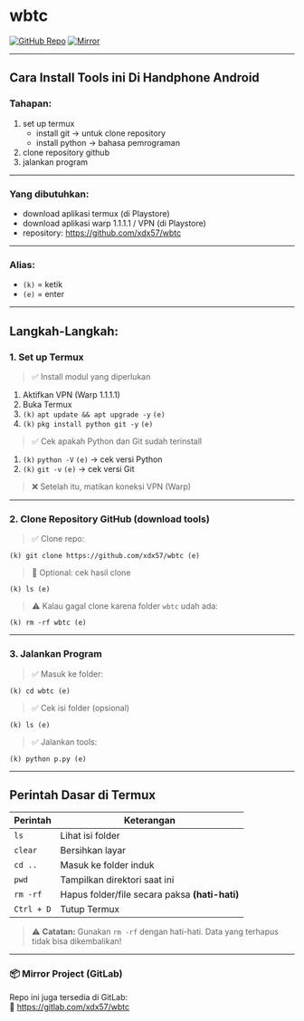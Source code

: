 # wbtc

[![GitHub Repo](https://img.shields.io/badge/Source-GitHub-black?logo=github)](https://github.com/xdx57/wbtc)
[![Mirror](https://img.shields.io/badge/Mirror-GitLab-orange?logo=gitlab)](https://gitlab.com/xdx57/wbtc)

---

## Cara Install Tools ini Di Handphone Android

### Tahapan:

1. set up termux
    - install git → untuk clone repository
    - install python → bahasa pemrograman
2. clone repository github
3. jalankan program 

---

### Yang dibutuhkan:
- download aplikasi termux (di Playstore)
- download aplikasi warp 1.1.1.1 / VPN (di Playstore)
- repository: https://github.com/xdx57/wbtc

---

### Alias:
- `(k)` = ketik
- `(e)` = enter

---

## Langkah-Langkah:

### 1. Set up Termux

> ✅ Install modul yang diperlukan

1. Aktifkan VPN (Warp 1.1.1.1)
2. Buka Termux
3. `(k)` `apt update && apt upgrade -y` `(e)`
4. `(k)` `pkg install python git -y` `(e)`

> ✅ Cek apakah Python dan Git sudah terinstall

1. `(k)` `python -V` `(e)` → cek versi Python
2. `(k)` `git -v` `(e)` → cek versi Git

> ❌ Setelah itu, matikan koneksi VPN (Warp)

---

### 2. Clone Repository GitHub (download tools)

> ✅ Clone repo:
```
(k) git clone https://github.com/xdx57/wbtc (e)
```

> 📝 Optional: cek hasil clone
```
(k) ls (e)
```

> ⚠️ Kalau gagal clone karena folder `wbtc` udah ada:
```
(k) rm -rf wbtc (e)
```

---

### 3. Jalankan Program

> ✅ Masuk ke folder:
```
(k) cd wbtc (e)
```

> ✅ Cek isi folder (opsional)
```
(k) ls (e)
```

> ✅ Jalankan tools:
```
(k) python p.py (e)
```

---

## Perintah Dasar di Termux

| Perintah      | Keterangan                                      |
|---------------|-------------------------------------------------|
| `ls`          | Lihat isi folder                                |
| `clear`       | Bersihkan layar                                 |
| `cd ..`       | Masuk ke folder induk                           |
| `pwd`         | Tampilkan direktori saat ini                    |
| `rm -rf`      | Hapus folder/file secara paksa **(hati-hati)**  |
| `Ctrl + D`    | Tutup Termux                                    |

> ⚠️ **Catatan:** Gunakan `rm -rf` dengan hati-hati. Data yang terhapus tidak bisa dikembalikan!

---

### 📦 Mirror Project (GitLab)

Repo ini juga tersedia di GitLab:  
🔗 https://gitlab.com/xdx57/wbtc

